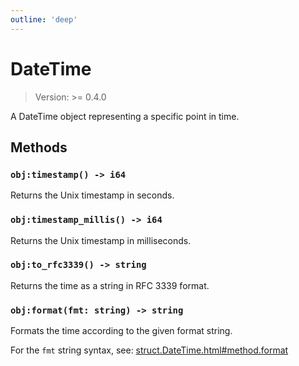 ```yaml
---
outline: 'deep'
---
```


# DateTime

> Version: >= 0.4.0

A DateTime object representing a specific point in time.

## Methods

### `obj:timestamp() -> i64`

Returns the Unix timestamp in seconds.

### `obj:timestamp_millis() -> i64`

Returns the Unix timestamp in milliseconds.

### `obj:to_rfc3339() -> string`

Returns the time as a string in RFC 3339 format.

### `obj:format(fmt: string) -> string`

Formats the time according to the given format string.

For the `fmt` string syntax, see: [struct.DateTime.html#method.format](https://docs.rs/chrono/latest/chrono/struct.DateTime.html#method.format)

